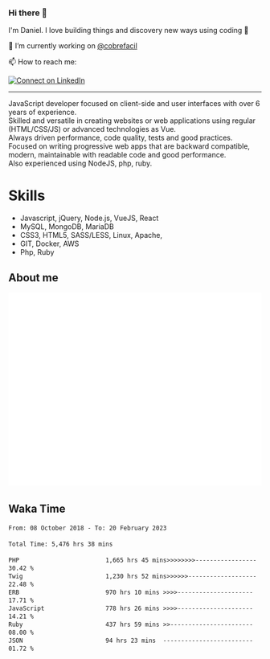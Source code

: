 ### Hi there 👋

I'm Daniel. I love building things and discovery new ways using coding :raised_hands: 

🔭 I’m currently working on [@cobrefacil](https://www.cobrefacil.com.br/)

📫 How to reach me:

[![Connect on LinkedIn](https://img.shields.io/badge/--linkedin?label=LinkedIn&logo=LinkedIn&style=social)](https://www.linkedin.com/in/daniel-cerverizzo/)

---

JavaScript developer focused on client-side and user interfaces with over 6 years of experience.  
Skilled and versatile in creating websites or web applications using regular (HTML/CSS/JS) or advanced technologies as Vue.  
Always driven performance, code quality, tests and good practices.  
 Focused on writing progressive web apps that are backward compatible, modern, maintainable with readable code and good performance.  
Also experienced using NodeJS, php, ruby. 


# Skills

 - Javascript, jQuery, Node.js, VueJS, React
 - MySQL, MongoDB, MariaDB    
 - CSS3, HTML5, SASS/LESS,  Linux, Apache,
 - GIT, Docker, AWS
 - Php, Ruby

## About me

![Metrics](/github-metrics.svg)

## Waka Time

<!--START_SECTION:waka-->

```text
From: 08 October 2018 - To: 20 February 2023

Total Time: 5,476 hrs 38 mins

PHP                        1,665 hrs 45 mins>>>>>>>>-----------------   30.42 %
Twig                       1,230 hrs 52 mins>>>>>>-------------------   22.48 %
ERB                        970 hrs 10 mins >>>>---------------------   17.71 %
JavaScript                 778 hrs 26 mins >>>>---------------------   14.21 %
Ruby                       437 hrs 59 mins >>-----------------------   08.00 %
JSON                       94 hrs 23 mins  -------------------------   01.72 %
```

<!--END_SECTION:waka-->

